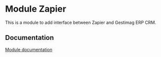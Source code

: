 Module Zapier
==============

This is a module to add interface between Zapier and Gestimag ERP CRM.


Documentation
-------------

[Module documentation](https://wiki.gestimag.org/index.php/Module_Zapier)

